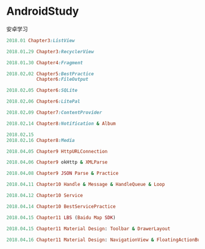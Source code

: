 # AndroidStudy
安卓学习


```ruby
2018.01 Chapter3:ListView
```
```ruby
2018.01.29 Chapter3:RecyclerView
```
```ruby
2018.01.30 Chapter4:Fragment
```
```ruby
2018.02.02 Chapter5:BestPractice
           Chapter6:FileOutput
```

```ruby
2018.02.05 Chapter6:SQLite
```

```ruby
2018.02.06 Chapter6:LitePal
```
```ruby
2018.02.09 Chapter7:ContentProvider
```

```ruby
2018.02.14 Chapter8:Notification & Album
```

```ruby
2018.02.15
2018.02.16 Chapter8:Media
```
```ruby
2018.04.05 Chapter9 HttpURLConnection
```
```ruby
2018.04.06 Chapter9 okHttp & XMLParse
```

```ruby
2018.04.08 Chapter9 JSON Parse & Practice
```

```ruby
2018.04.11 Chapter10 Handle & Message & HandleQueue & Loop
```

```ruby
2018.04.12 Chapter10 Service
```
```ruby
2018.04.14 Chapter10 BestServicePractice
```

```ruby
2018.04.15 Chapter11 LBS (Baidu Map SDK)
```

```ruby
2018.04.15 Chapter11 Material Design: Toolbar & DrawerLayout
```

```ruby
2018.04.16 Chapter11 Material Design: NavigationView & FloatingActionButton
```

